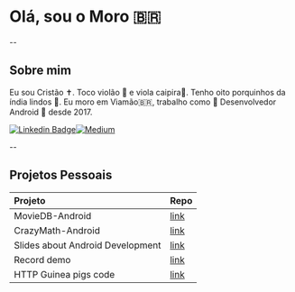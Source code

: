 # Olá, sou o Moro 🇧🇷

--

## Sobre mim

Eu sou Cristão ✝️. Toco violão 🎸 e viola caipira🎻. Tenho oito porquinhos da índia lindos 🐷.
Eu moro em Viamão🇧🇷, trabalho como 🤖 Desenvolvedor Android 💚 desde 2017.

[![Linkedin Badge](https://img.shields.io/badge/-LinkedIn-blue?style=flat-square&logo=Linkedin&logoColor=white)](https://www.linkedin.com/in/gabrielbronzattimoro15031994/)[![Medium](https://img.shields.io/badge/Medium-12100E?style=for-the-badge&logo=medium&logoColor=white)](https://medium.com/@gabrielbronzattimoro.es)

--

## Projetos Pessoais

| Projeto                          | Repo                                                                     |
|:---------------------------------|:-------------------------------------------------------------------------|
| MovieDB-Android                  | [link](https://github.com/gabrielbmoro/MovieDB-Android)                  |
| CrazyMath-Android                | [link](https://github.com/gabrielbmoro/CrazyMath-Android)                |
| Slides about Android Development | [link](https://github.com/gabrielbmoro/slides-about-android-development) |
| Record demo                      | [link](https://github.com/gabrielbmoro/record-demo)                      |
| HTTP Guinea pigs code            | [link](https://github.com/gabrielbmoro/httpguineapigscode)               |
